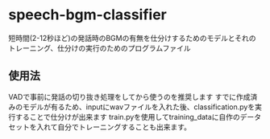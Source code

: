 # speech-bgm-classifier
短時間(2-12秒ほど)の発話時のBGMの有無を仕分けするためのモデルとそれのトレーニング、仕分けの実行のためのプログラムファイル

## 使用法
VADで事前に発話の切り抜き処理をしてから使うのを推奨します
すでに作成済みのモデルが有るため、inputにwavファイルを入れた後、classification.pyを実行することで仕分けが出来ます
train.pyを使用してtraining_dataに自作のデータセットを入れて自分でトレーニングすることも出来ます。
